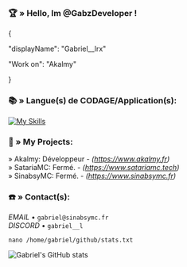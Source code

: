 
### 🏆​ » Hello, Im @GabzDeveloper !

{  

"displayName": "Gabriel__lrx"  

"Work on": "Akalmy"  

} 

### 📚​ » Langue(s) de CODAGE/Application(s):

[![My Skills](https://skillicons.dev/icons?i=java,gitlab,html,mysql,pr&theme=light)](https://skillicons.dev)

### 📍​ » My Projects:

» Akalmy: Développeur - *(https://www.akalmy.fr)*  
» SatariaMC: Fermé. - *(https://www.satariamc.tech)*  
» SinabsyMC: Fermé. - *(https://www.sinabsymc.fr)*  


### ☎️​ » Contact(s):

*EMAIL* • `gabriel@sinabsymc.fr`  
*DISCORD* • `gabriel__l`

`nano /home/gabriel/github/stats.txt`

![Gabriel's GitHub stats](https://github-readme-stats.vercel.app/api?username=GabzDeveloper&show_icons=true&theme=radical)
